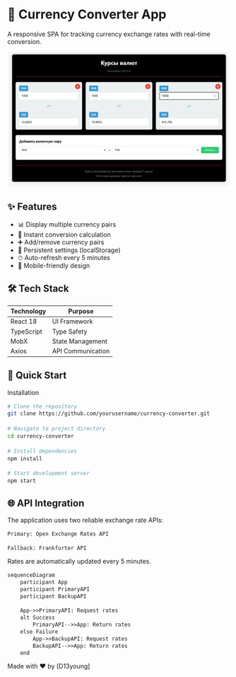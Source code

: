 # 💱 Currency Converter App

A responsive SPA for tracking currency exchange rates with real-time conversion.

<p align="center">
  <img src="./images/screenshot.jpg" alt="Скриншот" width="500">
</p>

## ✨ Features

- 📊 Display multiple currency pairs
- 🔄 Instant conversion calculation
- ➕ Add/remove currency pairs
- 💾 Persistent settings (localStorage)
- ⏱ Auto-refresh every 5 minutes
- 📱 Mobile-friendly design

## 🛠 Tech Stack

| Technology | Purpose |
|------------|---------|
| React 18   | UI Framework |
| TypeScript | Type Safety |
| MobX       | State Management |
| Axios      | API Communication |

## 🚀 Quick Start

Installation
```bash
# Clone the repository
git clone https://github.com/yourusername/currency-converter.git

# Navigate to project directory
cd currency-converter

# Install dependencies
npm install

# Start development server
npm start
```

## 🌐 API Integration

The application uses two reliable exchange rate APIs:

    Primary: Open Exchange Rates API

    Fallback: Frankfurter API

Rates are automatically updated every 5 minutes.

```mermaid
sequenceDiagram
    participant App
    participant PrimaryAPI
    participant BackupAPI
    
    App->>PrimaryAPI: Request rates
    alt Success
        PrimaryAPI-->>App: Return rates
    else Failure
        App->>BackupAPI: Request rates
        BackupAPI-->>App: Return rates
    end
```

Made with ❤️ by [D13young]